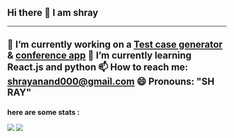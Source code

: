 ## Hi there 👋 I am shray 

---
🔭 I’m currently working on a [Test case generator](https://generate-testcase.herokuapp.com/) & [conference app](https://conference-jam.herokuapp.com/)
🌱 I’m currently learning React.js and python
📫 How to reach me: shrayanand000@gmail.com
😄 Pronouns: "SH RAY"
---
### here are some stats :
<div class="row">
<img src="https://github-readme-stats.vercel.app/api?username=shray0027&&show_icons=true&title_color=ffffff&icon_color=bb2acf&text_color=daf7dc&bg_color=151515">
 <img src="https://github-readme-stats.vercel.app/api/top-langs/?username=shray0027&theme=dark)">
</div>



